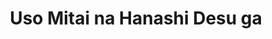--- 
title: "Uso Mitai na Hanashi Desu ga"
publishdate: "2019-6-4T16:48:46+02:00"
src: "https://365manga.net/manga/uso-mitai-na-hanashi-desu-ga"
image: "https://data.365manga.net/images/thumbnails/16182-uso-mitai-na-hanashi-desu-ga.jpg"
description: "From YaoiOtaku: A story about an excellent and manly salaryman, whose beauty is extraordinary ? the senpai Kitagawa-san and his, although dumb, but very handsome kohai, Nakamura-kun. In the middle of night with a bottle of sake, a very girlish confession of the sort 'Oh là-là, it?s hentai!', is to hover over the poor kohai Nakamura-kun. Backed up with his very own fantasies and undeniable desires, he jumps his sempai…"
---
